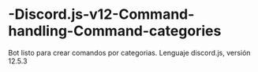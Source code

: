# -Discord.js-v12-Command-handling-Command-categories
Bot listo para crear comandos por categorias. Lenguaje discord.js, versión 12.5.3
